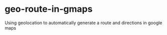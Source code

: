 geo-route-in-gmaps
==================

Using geolocation to automatically generate a route and directions in google maps